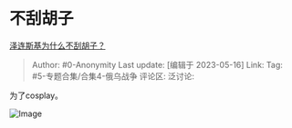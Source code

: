 # 不刮胡子
[泽连斯基为什么不刮胡子？](https://www.zhihu.com/question/527534801/answer/3030063659)

> Author: #0-Anonymity
> Last update: [编辑于 2023-05-16]
> Link:
> Tag: #5-专题合集/合集4-俄乌战争
> 评论区:
> 泛讨论:

为了cosplay。

![Image](https://picx.zhimg.com/50/v2-f14f4973b6dea4a9cc1bda878d13351f_720w.jpg?source=1940ef5c)
